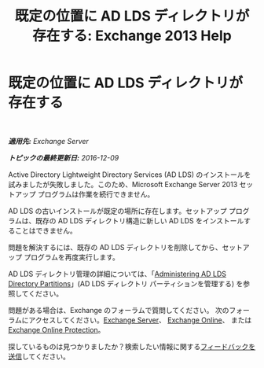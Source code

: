 ﻿---
title: '既定の位置に AD LDS ディレクトリが存在する: Exchange 2013 Help'
TOCTitle: 既定の位置に AD LDS ディレクトリが存在する
ms:assetid: cf830dec-dd74-47b2-bee2-b8956f8023ce
ms:mtpsurl: https://technet.microsoft.com/ja-jp/library/ms.exch.setupreadiness.adamdatapathexists(v=EXCHG.150)
ms:contentKeyID: 48270067
ms.date: 04/24/2018
mtps_version: v=EXCHG.150
ms.translationtype: HT
---

# 既定の位置に AD LDS ディレクトリが存在する

 

_**適用先:** Exchange Server_

_**トピックの最終更新日:** 2016-12-09_

Active Directory Lightweight Directory Services (AD LDS) のインストールを試みましたが失敗しました。このため、Microsoft Exchange Server 2013 セットアップ プログラムは作業を続行できません。

AD LDS の古いインストールが既定の場所に存在します。セットアップ プログラムは、既存の AD LDS ディレクトリ構造に新しい AD LDS をインストールすることはできません。

問題を解決するには、既存の AD LDS ディレクトリを削除してから、セットアップ プログラムを再度実行します。

AD LDS ディレクトリ管理の詳細については、「[Administering AD LDS Directory Partitions](https://go.microsoft.com/fwlink/p/?linkid=272302)」(AD LDS ディレクトリ パーティションを管理する) を参照してください。

問題がある場合は、Exchange のフォーラムで質問してください。 次のフォーラムにアクセスしてください。[Exchange Server](https://go.microsoft.com/fwlink/p/?linkid=60612)、 [Exchange Online](https://go.microsoft.com/fwlink/p/?linkid=267542)、 または [Exchange Online Protection](https://go.microsoft.com/fwlink/p/?linkid=285351)。

探しているものは見つかりましたか？検索したい情報に関する[フィードバックを送信](mailto:exsetuphelpfeedback@microsoft.com?subject=exchange%202013%20setup%20help%20feedback)してください。

